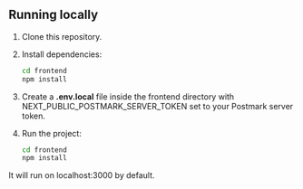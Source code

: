## Running locally
1. Clone this repository.

2. Install dependencies:

   ```bash
   cd frontend
   npm install
   ```

3. Create a __.env.local__ file inside the frontend directory with NEXT_PUBLIC_POSTMARK_SERVER_TOKEN set to your Postmark server token.

4. Run the project:
    ```bash
   cd frontend
   npm install
   ```
It will run on localhost:3000 by default.
